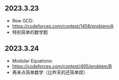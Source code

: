## 2023.3.23
- Row GCD:
- https://codeforces.com/contest/1458/problem/A
- 特别简单的数学题

## 2023.3.24
- Modular Equations:
- https://codeforces.com/contest/495/problem/B
- 再来点简单数学（比昨天的还简单捏）